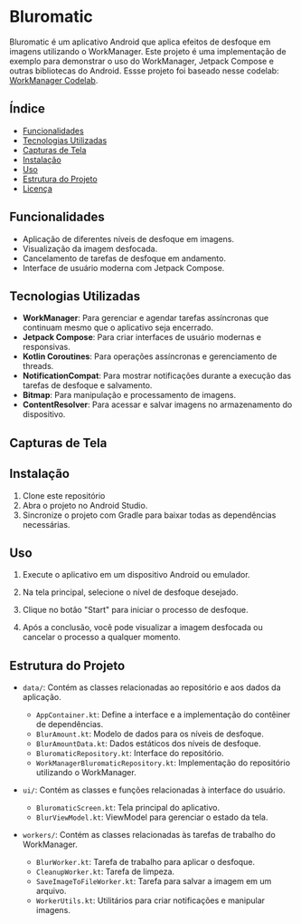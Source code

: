 # Bluromatic

Bluromatic é um aplicativo Android que aplica efeitos de desfoque em imagens utilizando o WorkManager. Este projeto é uma implementação de exemplo para demonstrar o uso do WorkManager, Jetpack Compose e outras bibliotecas do Android. Essse projeto foi baseado nesse codelab: [WorkManager Codelab](https://developer.android.com/codelabs/basic-android-kotlin-compose-verify-background-work?continue=https%3A%2F%2Fdeveloper.android.com%2Fcourses%2Fpathways%2Fandroid-basics-compose-unit-7-pathway-1%23codelab-https%3A%2F%2Fdeveloper.android.com%2Fcodelabs%2Fbasic-android-kotlin-compose-verify-background-work#4).


## Índice

- [Funcionalidades](#funcionalidades)
- [Tecnologias Utilizadas](#tecnologias-utilizadas)
- [Capturas de Tela](#capturas-de-tela)
- [Instalação](#instalação)
- [Uso](#uso)
- [Estrutura do Projeto](#estrutura-do-projeto)
- [Licença](#licença)


## Funcionalidades

- Aplicação de diferentes níveis de desfoque em imagens.
- Visualização da imagem desfocada.
- Cancelamento de tarefas de desfoque em andamento.
- Interface de usuário moderna com Jetpack Compose.


## Tecnologias Utilizadas

- **WorkManager**: Para gerenciar e agendar tarefas assíncronas que continuam mesmo que o aplicativo seja encerrado.
- **Jetpack Compose**: Para criar interfaces de usuário modernas e responsivas.
- **Kotlin Coroutines**: Para operações assíncronas e gerenciamento de threads.
- **NotificationCompat**: Para mostrar notificações durante a execução das tarefas de desfoque e salvamento.
- **Bitmap**: Para manipulação e processamento de imagens.
- **ContentResolver**: Para acessar e salvar imagens no armazenamento do dispositivo.


## Capturas de Tela



## Instalação

1. Clone este repositório 
2. Abra o projeto no Android Studio.
3. Sincronize o projeto com Gradle para baixar todas as dependências necessárias.


## Uso
1. Execute o aplicativo em um dispositivo Android ou emulador.

2. Na tela principal, selecione o nível de desfoque desejado.

3. Clique no botão "Start" para iniciar o processo de desfoque.

4. Após a conclusão, você pode visualizar a imagem desfocada ou cancelar o processo a qualquer momento.


## Estrutura do Projeto

- `data/`: Contém as classes relacionadas ao repositório e aos dados da aplicação.
  - `AppContainer.kt`: Define a interface e a implementação do contêiner de dependências.
  - `BlurAmount.kt`: Modelo de dados para os níveis de desfoque.
  - `BlurAmountData.kt`: Dados estáticos dos níveis de desfoque.
  - `BluromaticRepository.kt`: Interface do repositório.
  - `WorkManagerBluromaticRepository.kt`: Implementação do repositório utilizando o WorkManager.

- `ui/`: Contém as classes e funções relacionadas à interface do usuário.
  - `BluromaticScreen.kt`: Tela principal do aplicativo.
  - `BlurViewModel.kt`: ViewModel para gerenciar o estado da tela.

- `workers/`: Contém as classes relacionadas às tarefas de trabalho do WorkManager.
  - `BlurWorker.kt`: Tarefa de trabalho para aplicar o desfoque.
  - `CleanupWorker.kt`: Tarefa de limpeza.
  - `SaveImageToFileWorker.kt`: Tarefa para salvar a imagem em um arquivo.
  - `WorkerUtils.kt`: Utilitários para criar notificações e manipular imagens.

